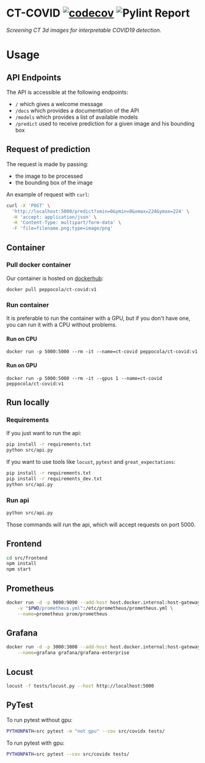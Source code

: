 # CT-COVID [![codecov](https://codecov.io/gh/se4ai2122-cs-uniba/CT-COVID/branch/main/graph/badge.svg?token=62DKBATM5P)](https://codecov.io/gh/se4ai2122-cs-uniba/CT-COVID) ![Pylint Report](https://github.com/se4ai2122-cs-uniba/CT-COVID/actions/workflows/linter.yml/badge.svg)

*Screening CT 3d images for interpretable COVID19 detection.*

# Usage
## API Endpoints
The API is accessible at the following endpoints:
- `/` which gives a welcome message
- `/docs` which provides a documentation of the API
- `/models` which provides a list of available models
- `/predict` used to receive prediction for a given image and his bounding box 

## Request of prediction
The request is made by passing:
- the image to be processed
- the bounding box of the image

An example of request with `curl`:
```bash
curl -X 'POST' \
  'http://localhost:5000/predict?xmin=0&ymin=0&xmax=224&ymax=224' \
  -H 'accept: application/json' \
  -H 'Content-Type: multipart/form-data' \
  -F 'file=filename.png;type=image/png'
```

## Container
### Pull docker container
Our container is hosted on [dockerhub](https://hub.docker.com/r/peppocola/ct-covid):

`docker pull peppocola/ct-covid:v1`

### Run container
It is preferable to run the container with a GPU, but if you don't have one, you can run it with a CPU without problems.
#### Run on CPU
```docker run -p 5000:5000 --rm -it --name=ct-covid peppocola/ct-covid:v1```
#### Run on GPU
```docker run -p 5000:5000 --rm -it --gpus 1 --name=ct-covid peppocola/ct-covid:v1```

## Run locally
### Requirements
If you just want to run the api:
```bash
pip install -r requirements.txt
python src/api.py
```

If you want to use tools like `locust`, `pytest` and `great_expectations`:

```bash
pip install -r requirements.txt
pip install -r requirements_dev.txt
python src/api.py
```

### Run api
```bash
python src/api.py
```
Those commands will run the api, which will accept requests on port 5000.

## Frontend
```bash
cd src/frontend
npm install
npm start
```

## Prometheus
```bash
docker run -d -p 9090:9090 --add-host host.docker.internal:host-gateway \
    -v "$PWD/prometheus.yml":/etc/prometheus/prometheus.yml \
    --name=prometheus prom/prometheus
```

## Grafana
```bash
docker run -d -p 3000:3000 --add-host host.docker.internal:host-gateway \
    --name=grafana grafana/grafana-enterprise
```

## Locust
```bash
locust -f tests/locust.py --host http://localhost:5000
```

## PyTest
To run pytest without gpu:

```bash
PYTHONPATH=src pytest -m "not gpu" --cov src/covidx tests/
```

To run pytest with gpu:
```bash
PYTHONPATH=src pytest --cov src/covidx tests/
```